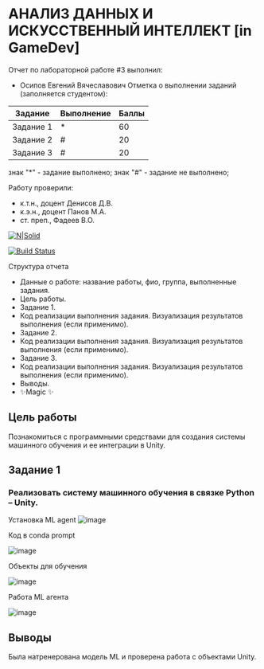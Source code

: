 # АНАЛИЗ ДАННЫХ И ИСКУССТВЕННЫЙ ИНТЕЛЛЕКТ [in GameDev]
Отчет по лабораторной работе #3 выполнил:
- Осипов Евгений Вячеславович
Отметка о выполнении заданий (заполняется студентом):

| Задание | Выполнение | Баллы |
| ------ | ------ | ------ |
| Задание 1 | * | 60 |
| Задание 2 | # | 20 |
| Задание 3 | # | 20 |

знак "*" - задание выполнено; знак "#" - задание не выполнено;

Работу проверили:
- к.т.н., доцент Денисов Д.В.
- к.э.н., доцент Панов М.А.
- ст. преп., Фадеев В.О.

[![N|Solid](https://cldup.com/dTxpPi9lDf.thumb.png)](https://nodesource.com/products/nsolid)

[![Build Status](https://travis-ci.org/joemccann/dillinger.svg?branch=master)](https://travis-ci.org/joemccann/dillinger)

Структура отчета

- Данные о работе: название работы, фио, группа, выполненные задания.
- Цель работы.
- Задание 1.
- Код реализации выполнения задания. Визуализация результатов выполнения (если применимо).
- Задание 2.
- Код реализации выполнения задания. Визуализация результатов выполнения (если применимо).
- Задание 3.
- Код реализации выполнения задания. Визуализация результатов выполнения (если применимо).
- Выводы.
- ✨Magic ✨

## Цель работы
Познакомиться с программными средствами для создания системы машинного обучения и ее интеграции в Unity.

## Задание 1
### Реализовать систему машинного обучения в связке Python – Unity.
Установка ML agent
![image](https://user-images.githubusercontent.com/86779643/197034119-6216df11-9079-48da-930e-6c7a44b12557.png)

Код в conda prompt

![image](https://user-images.githubusercontent.com/86779643/197034394-0fa14817-e77b-49e0-892d-cfa37e79c648.png)

Объекты для обучения

![image](https://user-images.githubusercontent.com/86779643/197035189-ecb93e3d-4fed-44e7-a35d-22f2a8bddb97.png)


Работа ML агента

![image](https://user-images.githubusercontent.com/86779643/197034694-51630cd8-beb8-4c29-991e-766289edda04.png)




## Выводы

Была натренерована модель ML и проверена работа с объектами Unity.
